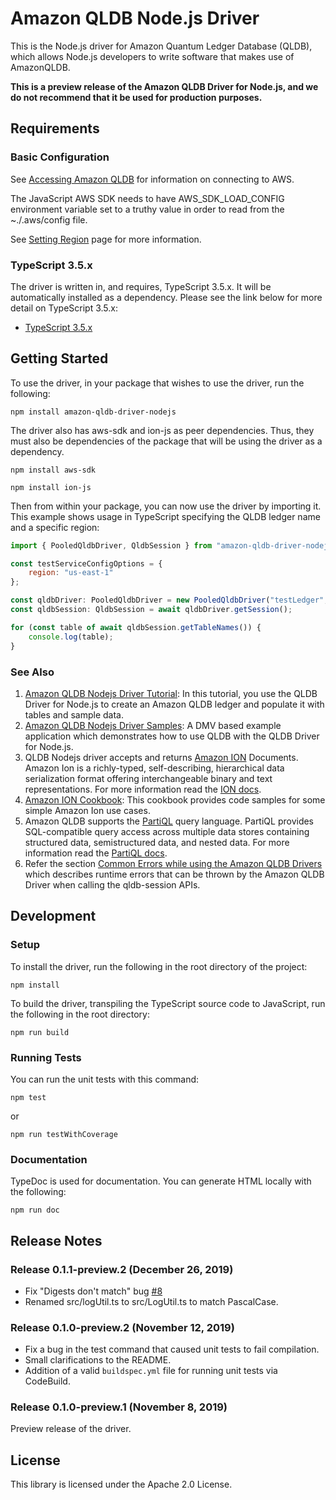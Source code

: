 # Amazon QLDB Node.js Driver

This is the Node.js driver for Amazon Quantum Ledger Database (QLDB), which allows Node.js developers
to write software that makes use of AmazonQLDB.

**This is a preview release of the Amazon QLDB Driver for Node.js, and we do not recommend that it be used for production purposes.**

## Requirements

### Basic Configuration

See [Accessing Amazon QLDB](https://docs.aws.amazon.com/qldb/latest/developerguide/accessing.html) for information on connecting to AWS.

The JavaScript AWS SDK needs to have AWS_SDK_LOAD_CONFIG environment variable set to a truthy value in order to read
from the ~./.aws/config file.

See [Setting Region](https://docs.aws.amazon.com/sdk-for-javascript/v2/developer-guide/setting-region.html) page for more information.

### TypeScript 3.5.x

The driver is written in, and requires, TypeScript 3.5.x. It will be automatically installed as a dependency. 
Please see the link below for more detail on TypeScript 3.5.x:

* [TypeScript 3.5.x](https://www.npmjs.com/package/typescript)



## Getting Started

To use the driver, in your package that wishes to use the driver, run the following:

```npm install amazon-qldb-driver-nodejs```

The driver also has aws-sdk and ion-js as peer dependencies. Thus, they must also be dependencies of the package that
will be using the driver as a dependency.

```npm install aws-sdk```

```npm install ion-js```

Then from within your package, you can now use the driver by importing it. This example shows usage in TypeScript 
specifying the QLDB ledger name and a specific region:

```javascript
import { PooledQldbDriver, QldbSession } from "amazon-qldb-driver-nodejs";

const testServiceConfigOptions = {
    region: "us-east-1"
};

const qldbDriver: PooledQldbDriver = new PooledQldbDriver("testLedger", testServiceConfigOptions));
const qldbSession: QldbSession = await qldbDriver.getSession();

for (const table of await qldbSession.getTableNames()) {
    console.log(table);
}
```

### See Also

1. [Amazon QLDB Nodejs Driver Tutorial](https://docs.aws.amazon.com/qldb/latest/developerguide/getting-started.nodejs.html): In this tutorial, you use the QLDB Driver for Node.js to create an Amazon QLDB ledger and populate it with tables and sample data.
2. [Amazon QLDB Nodejs Driver Samples](https://github.com/aws-samples/amazon-qldb-dmv-sample-nodejs): A DMV based example application which demonstrates how to use QLDB with the QLDB Driver for Node.js.
3. QLDB Nodejs driver accepts and returns [Amazon ION](http://amzn.github.io/ion-docs/) Documents. Amazon Ion is a richly-typed, self-describing, hierarchical data serialization format offering interchangeable binary and text representations. For more information read the [ION docs](http://amzn.github.io/ion-docs/docs.html).
4. [Amazon ION Cookbook](http://amzn.github.io/ion-docs/guides/cookbook.html): This cookbook provides code samples for some simple Amazon Ion use cases.
5. Amazon QLDB supports the [PartiQL](https://partiql.org/) query language. PartiQL provides SQL-compatible query access across multiple data stores containing structured data, semistructured data, and nested data. For more information read the [PartiQL docs](https://partiql.org/docs.html).
6. Refer the section [Common Errors while using the Amazon QLDB Drivers](https://docs.aws.amazon.com/qldb/latest/developerguide/driver-errors.html) which describes runtime errors that can be thrown by the Amazon QLDB Driver when calling the qldb-session APIs.


## Development

### Setup

To install the driver, run the following in the root directory of the project:

```npm install```

To build the driver, transpiling the TypeScript source code to JavaScript, run the following in the root directory:

```npm run build```

### Running Tests

You can run the unit tests with this command:

```npm test```

or

```npm run testWithCoverage```

### Documentation 

TypeDoc is used for documentation. You can generate HTML locally with the following:

```npm run doc```

## Release Notes

### Release 0.1.1-preview.2 (December 26, 2019)

* Fix "Digests don't match" bug [#8](https://github.com/awslabs/amazon-qldb-driver-nodejs/issues/8)
* Renamed src/logUtil.ts to src/LogUtil.ts to match PascalCase.

### Release 0.1.0-preview.2 (November 12, 2019)

* Fix a bug in the test command that caused unit tests to fail compilation.
* Small clarifications to the README.
* Addition of a valid `buildspec.yml` file for running unit tests via CodeBuild.

### Release 0.1.0-preview.1 (November 8, 2019)

Preview release of the driver.

## License

This library is licensed under the Apache 2.0 License.
